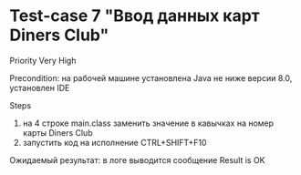 # Test-case 7 "Ввод данных карт Diners Club"
Priority Very High

Precondition: на рабочей машине установлена Java не ниже версии 8.0, установлен IDE

Steps

1. на 4 строке main.class заменить значение в кавычках на номер карты Diners Club
1. запустить код на исполнение CTRL+SHIFT+F10

Ожидаемый результат: в логе выводится сообщение Result is OK
